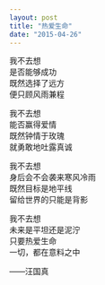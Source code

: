 ```yaml
---
layout: post
title: "热爱生命"
date: "2015-04-26"
---
```


我不去想  
是否能够成功  
既然选择了远方  
便只顾风雨兼程  


我不去想  
能否赢得爱情  
既然钟情于玫瑰  
就勇敢地吐露真诚　


我不去想  
身后会不会袭来寒风冷雨  
既然目标是地平线  
留给世界的只能是背影  


我不去想  
未来是平坦还是泥泞  
只要热爱生命  
一切，都在意料之中

——汪国真
